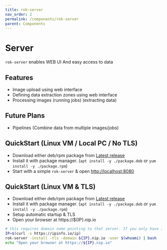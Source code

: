 ```yaml
---
title: rok-server
nav_order: 2
permalink: /components/rok-server
parent: Components
---
```


# Server

`rok-server` enables WEB UI And easy access to data

## Features

* Image upload using web interface
* Defining data extraction zones using web interface
* Processing images (running jobs) (extracting data)

## Future Plans

* Pipelines (Combine data from multiple images/jobs)

## QuickStart (Linux VM / Local PC / No TLS)

- Download either deb/rpm package from [Latest release](https://github.com/rokmonster/ocr/releases/latest/) 
- Install it with package manager. (`apt install -y ./package.deb` or `yum install -y ./package.rpm`)
- Start with a simple `rok-server` & open [http://localhost:8080](http://localhost:8080) 

## QuickStart (Linux VM & TLS)

- Download either deb/rpm package from [Latest release](https://github.com/rokmonster/ocr/releases/latest/) 
- Install it with package manager. (`apt install -y ./package.deb` or `yum install -y ./package.rpm`)
- Setup automatic startup & TLS
- Open your browser at https://${IP}.nip.io
  
```bash
# this requires domain name pointing to that server. If you only have IP, use ${IP}.nip.io
IP=$(curl -s https://ipinfo.io/ip)
rok-server -install -tls -domain ${IP}.nip.io -user $(whoami) | bash
echo "Open your browser at https://${IP}.nip.io"
```